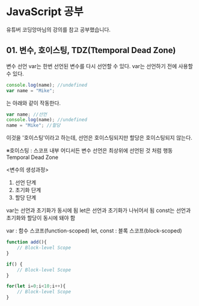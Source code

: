# JavaScript 공부
유튜버 코딩앙마님의 강의를 참고 공부했습니다.

## 01. 변수, 호이스팅, TDZ(Ttemporal Dead Zone)
변수 선언 
var는 한번 선언된 변수를 다시 선언할 수 있다.
var는 선언하기 전에 사용할 수 있다.

``` js
console.log(name); //undefined
var name = "Mike";
```
는 아래와 같이 작동한다.
```js
var name; //선언
console.log(name); //undefined
name = "Mike"; //할당
```
이것을 '호이스팅'이라고 하는데, 선언은 호이스팅되지만 할당은 호이스팅되지 않는다.

※호이스팅 : 스코프 내부 어디서든 변수 선언은 최상위에 선언된 것 처럼 행동
Temporal Dead Zone

<변수의 생성과정>
1. 선언 단계
2. 초기화 단계
3. 할당 단계

var는 선언과 초기화가 동시에 됨
let은 선언과 초기화가 나뉘어서 됨
const는 선언과 초기화와 할당이 동시에 돼야 함

var : 함수 스코프(function-scoped)
let, const : 블록 스코프(block-scoped)

```js
function add(){
    // Block-level Scope
}

if() {
    // Block-level Scope
}

for(let i=0;i<10;i++){
    // Block-level Scope
}
```





